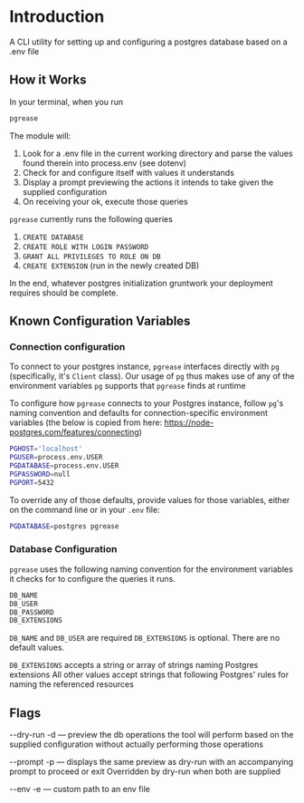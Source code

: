 # Introduction

A CLI utility for setting up and configuring a postgres database based on
a .env file

## How it Works

In your terminal, when you run

```js
pgrease
```

<!--
My envisioned use-case:

- Run this tool as post install routine or manually after pulling
down pal repo and setting configuration in environment

Automates a manual, somewhat esoteric / infrequently completed enough
so that it's tricky to remember step in installation. Hopefully reduces
cognitive load of setting up a project

Known issues:
- authorization / permission: attempting to connect PG
-->

The module will:

<!-- TODO NO! WE'RE NOT PARSING INTO ENV, JUST PARSING INTO AN OBJECT. ANY ISSUE WITH THAT? -->
1. Look for a .env file in the current working directory and parse the values found therein into process.env (see dotenv) <!-- TODO LINK TO DOTENV -->
2. Check for and configure itself with values it understands
3. Display a prompt previewing the actions it intends to take given the supplied configuration
4. On receiving your ok, execute those queries

`pgrease` currently runs the following queries

<!-- TODO Fix this documentation -->
1. `CREATE DATABASE`
2. `CREATE ROLE WITH LOGIN PASSWORD`
3. `GRANT ALL PRIVILEGES TO ROLE ON DB`
4. `CREATE EXTENSION` (run in the newly created DB)

In the end, whatever postgres initialization gruntwork your deployment requires should
be complete.

## Known Configuration Variables

### Connection configuration

<!-- TODO How do we handle Connection URI? Our own, consistently named, env var? -->

To connect to your postgres instance, `pgrease` interfaces directly with `pg`
(specifically, it's `Client` class). Our usage of `pg` thus makes use of any of the environment variables `pg` supports that `pgrease` finds at runtime

To configure how `pgrease` connects to your Postgres instance,
follow `pg`'s naming convention and defaults for connection-specific
environment variables (the below is copied from here: https://node-postgres.com/features/connecting)

```sh
PGHOST='localhost'
PGUSER=process.env.USER
PGDATABASE=process.env.USER
PGPASSWORD=null
PGPORT=5432
```

To override any of those defaults, provide values for those variables, either on
the command line or in your `.env` file:

```sh
PGDATABASE=postgres pgrease
```

### Database Configuration

`pgrease` uses the following naming convention for the environment variables
it checks for to configure the queries it runs.

```sh
DB_NAME
DB_USER
DB_PASSWORD
DB_EXTENSIONS
```

`DB_NAME` and `DB_USER` are required `DB_EXTENSIONS` is optional.
There are no default values.

`DB_EXTENSIONS` accepts a string or array of strings naming Postgres extensions
All other values accept strings that following Postgres' rules for naming the referenced resources
<!-- TODO Are there actually rules for those values? What are they? Where are they documented? -->


## Flags

--dry-run -d — preview the db operations the tool will perform based on the supplied configuration
without actually performing those operations

--prompt -p — displays the same preview as dry-run with an accompanying prompt to proceed or exit
Overridden by dry-run when both are supplied

--env -e — custom path to an env file
